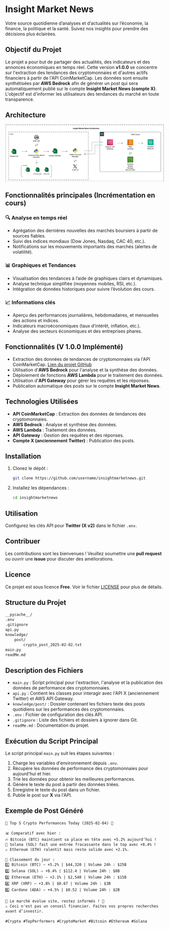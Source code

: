 # Insight Market News

Votre source quotidienne d’analyses et d’actualités sur l’économie, la finance, la politique et la santé. Suivez nos insights pour prendre des décisions plus éclairées.

## Objectif du Projet

Le projet a pour but de partager des actualités, des indicateurs et des annonces économiques en temps réel. Cette version **v1.0.0** se concentre sur l'extraction des tendances des cryptomonnaies et d'autres actifs financiers à partir de l'API CoinMarketCap. Les données sont ensuite synthétisées par **AWS Bedrock** afin de générer un post qui sera automatiquement publié sur le compte **Insight Market News (compte X)**. L'objectif est d'informer les utilisateurs des tendances du marché en toute transparence.

## Architecture

![Insight Market News Architecture](img/InsightMarketNewsArchitecture.png)

## Fonctionnalités principales (Incrémentation en cours)

### 🔍 **Analyse en temps réel**
- Agrégation des dernières nouvelles des marchés boursiers à partir de sources fiables.
- Suivi des indices mondiaux (Dow Jones, Nasdaq, CAC 40, etc.).
- Notifications sur les mouvements importants des marchés (alertes de volatilité).

### 📊 **Graphiques et Tendances**
- Visualisation des tendances à l’aide de graphiques clairs et dynamiques.
- Analyse technique simplifiée (moyennes mobiles, RSI, etc.).
- Intégration de données historiques pour suivre l’évolution des cours.

### 📈 **Informations clés**
- Aperçu des performances journalières, hebdomadaires, et mensuelles des actions et indices.
- Indicateurs macroéconomiques (taux d’intérêt, inflation, etc.).
- Analyse des secteurs économiques et des entreprises phares.



## Fonctionnalités (V 1.0.0 Implémenté)

- Extraction des données de tendances de cryptomonnaies via l'API CoinMarketCap. [Lien du projet GitHub](https://github.com/mohamedberte/crypo_analysis_realtime/)
- Utilisation d'**AWS Bedrock** pour l'analyse et la synthèse des données.
- Déploiement de fonctions **AWS Lambda** pour le traitement des données.
- Utilisation d'**API Gateway** pour gérer les requêtes et les réponses.
- Publication automatique des posts sur le compte **Insight Market News**.

## Technologies Utilisées

- **API CoinMarketCap** : Extraction des données de tendances des cryptomonnaies.
- **AWS Bedrock** : Analyse et synthèse des données.
- **AWS Lambda** : Traitement des données.
- **API Gateway** : Gestion des requêtes et des réponses.
- **Compte X (anciennement Twitter)** : Publication des posts.

## Installation

1. Clonez le dépôt :
    ```bash
    git clone https://github.com/username/insightmarketnews.git
    ```
2. Installez les dépendances :
    ```bash
    cd insightmarketnews
    ```

## Utilisation

Configurez les clés API pour **Twitter (X v2)** dans le fichier `.env`.

## Contribuer

Les contributions sont les bienvenues ! Veuillez soumettre une **pull request** ou ouvrir une **issue** pour discuter des améliorations.

## Licence

Ce projet est sous licence **Free**. Voir le fichier [LICENSE](LICENSE) pour plus de détails.

## Structure du Projet

```
__pycache__/
.env
.gitignore
api.py
knowledge/
    post/
        crypto_post_2025-02-02.txt
main.py
readMe.md
```

## Description des Fichiers

- `main.py` : Script principal pour l'extraction, l'analyse et la publication des données de performance des cryptomonnaies.
- `api.py` : Contient les classes pour interagir avec l'API X (anciennement Twitter) et AWS API Gateway.
- `knowledge/post/` : Dossier contenant les fichiers texte des posts quotidiens sur les performances des cryptomonnaies.
- `.env` : Fichier de configuration des clés API.
- `.gitignore` : Liste des fichiers et dossiers à ignorer dans Git.
- `readMe.md` : Documentation du projet.

## Exécution du Script Principal

Le script principal `main.py` suit les étapes suivantes :
1. Charge les variables d'environnement depuis `.env`.
2. Récupère les données de performance des cryptomonnaies pour aujourd'hui et hier.
3. Trie les données pour obtenir les meilleures performances.
4. Génère le texte du post à partir des données triées.
5. Enregistre le texte du post dans un fichier.
6. Publie le post sur **X** via l'API.

## Exemple de Post Généré

```
🚀 Top 5 Crypto Performances Today (2025-02-04) 🚀

📊 Comparatif avec hier :
🔥 Bitcoin (BTC) maintient sa place en tête avec +5.2% aujourd’hui !
🎉 Solana (SOL) fait une entrée fracassante dans le top avec +8.4% !
⚠️ Ethereum (ETH) ralentit mais reste solide avec +2.1%.

🔹 Classement du jour :
1️⃣ Bitcoin (BTC) – +5.2% | $44,320 | Volume 24h : $25B
2️⃣ Solana (SOL) – +8.4% | $112.4 | Volume 24h : $8B
3️⃣ Ethereum (ETH) – +2.1% | $2,540 | Volume 24h : $15B
4️⃣ XRP (XRP) – +3.8% | $0.67 | Volume 24h : $3B
5️⃣ Cardano (ADA) – +4.5% | $0.52 | Volume 24h : $2B

📌 Le marché évolue vite, restez informés ! 📌
⚠️ Ceci n'est pas un conseil financier. Faites vos propres recherches avant d’investir.

#Crypto #TopPerformers #CryptoMarket #Bitcoin #Ethereum #Solana
```
